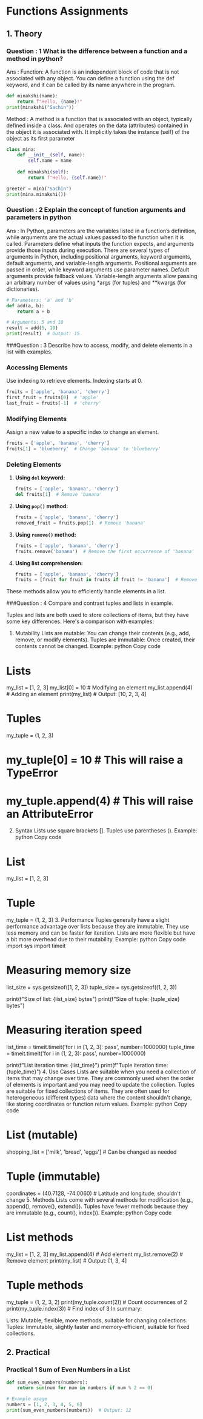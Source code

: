 #  Functions Assignments

## 1. Theory



### Question : 1 What is the difference between a function and a method in python?
Ans : Function: A function is an independent block of code that is not associated with any object.
You can define a function using the def keyword, and it can be called by its name anywhere in the program. 

```python
def minakshi(name):
    return f"Hello, {name}!"
print(minakshi("Sachin"))

```
Method : A method is a function that is associated with an object, typically defined inside a class.  And operates on the data (attributes) contained in the object it is associated with. It implicitly takes the instance (self) of the object as its first parameter
```python
class mina:
    def __init__(self, name):
        self.name = name
    
    def minakshi(self):
        return f"Hello, {self.name}!"

greeter = mina("Sachin")
print(mina.minakshi())

```






### Question : 2 Explain the concept of function arguments and parameters in python
Ans : In Python, parameters are the variables listed in a function’s definition, while arguments are the actual values passed to the function when it is called. Parameters define what inputs the function expects, and arguments provide those inputs during execution. There are several types of arguments in Python, including positional arguments, keyword arguments, default arguments, and variable-length arguments. Positional arguments are passed in order, while keyword arguments use parameter names. Default arguments provide fallback values. Variable-length arguments allow passing an arbitrary number of values using *args (for tuples) and **kwargs (for dictionaries). 

```python
# Parameters: 'a' and 'b'
def add(a, b):  
    return a + b

# Arguments: 5 and 10
result = add(5, 10)  
print(result)  # Output: 15


```



###Question : 3 Describe how to access, modify, and delete elements in a list with examples. 

### Accessing Elements

Use indexing to retrieve elements. Indexing starts at 0.

```python
fruits = ['apple', 'banana', 'cherry']
first_fruit = fruits[0]  # 'apple'
last_fruit = fruits[-1]  # 'cherry'
```

### Modifying Elements

Assign a new value to a specific index to change an element.

```python
fruits = ['apple', 'banana', 'cherry']
fruits[1] = 'blueberry'  # Change 'banana' to 'blueberry'
```

### Deleting Elements

1. **Using `del` keyword:**

   ```python
   fruits = ['apple', 'banana', 'cherry']
   del fruits[1]  # Remove 'banana'
   ```

2. **Using `pop()` method:**

   ```python
   fruits = ['apple', 'banana', 'cherry']
   removed_fruit = fruits.pop(1)  # Remove 'banana'
   ```

3. **Using `remove()` method:**

   ```python
   fruits = ['apple', 'banana', 'cherry']
   fruits.remove('banana')  # Remove the first occurrence of 'banana'
   ```

4. **Using list comprehension:**

   ```python
   fruits = ['apple', 'banana', 'cherry']
   fruits = [fruit for fruit in fruits if fruit != 'banana']  # Remove 'banana'
   ```

These methods allow you to efficiently handle elements in a list.

###Question : 4 Compare and contrast tuples and lists in example.


Tuples and lists are both used to store collections of items, but they have some key differences. Here's a comparison with examples:

1. Mutability
Lists are mutable: You can change their contents (e.g., add, remove, or modify elements).
Tuples are immutable: Once created, their contents cannot be changed.
Example:
python
Copy code
# Lists
my_list = [1, 2, 3]
my_list[0] = 10  # Modifying an element
my_list.append(4)  # Adding an element
print(my_list)  # Output: [10, 2, 3, 4]

# Tuples
my_tuple = (1, 2, 3)
# my_tuple[0] = 10  # This will raise a TypeError
# my_tuple.append(4)  # This will raise an AttributeError
2. Syntax
Lists use square brackets [].
Tuples use parentheses ().
Example:
python
Copy code
# List
my_list = [1, 2, 3]

# Tuple
my_tuple = (1, 2, 3)
3. Performance
Tuples generally have a slight performance advantage over lists because they are immutable. They use less memory and can be faster for iteration.
Lists are more flexible but have a bit more overhead due to their mutability.
Example:
python
Copy code
import sys
import timeit

# Measuring memory size
list_size = sys.getsizeof([1, 2, 3])
tuple_size = sys.getsizeof((1, 2, 3))

print(f"Size of list: {list_size} bytes")
print(f"Size of tuple: {tuple_size} bytes")

# Measuring iteration speed
list_time = timeit.timeit('for i in [1, 2, 3]: pass', number=1000000)
tuple_time = timeit.timeit('for i in (1, 2, 3): pass', number=1000000)

print(f"List iteration time: {list_time}")
print(f"Tuple iteration time: {tuple_time}")
4. Use Cases
Lists are suitable when you need a collection of items that may change over time. They are commonly used when the order of elements is important and you may need to update the collection.
Tuples are suitable for fixed collections of items. They are often used for heterogeneous (different types) data where the content shouldn't change, like storing coordinates or function return values.
Example:
python
Copy code
# List (mutable)
shopping_list = ['milk', 'bread', 'eggs']  # Can be changed as needed

# Tuple (immutable)
coordinates = (40.7128, -74.0060)  # Latitude and longitude; shouldn't change
5. Methods
Lists come with several methods for modification (e.g., append(), remove(), extend()).
Tuples have fewer methods because they are immutable (e.g., count(), index()).
Example:
python
Copy code
# List methods
my_list = [1, 2, 3]
my_list.append(4)  # Add element
my_list.remove(2)  # Remove element
print(my_list)  # Output: [1, 3, 4]

# Tuple methods
my_tuple = (1, 2, 3, 2)
print(my_tuple.count(2))  # Count occurrences of 2
print(my_tuple.index(3))  # Find index of 3
In summary:

Lists: Mutable, flexible, more methods, suitable for changing collections.
Tuples: Immutable, slightly faster and memory-efficient, suitable for fixed collections.






## 2. Practical 


### Practical 1  Sum of Even Numbers in a List

```python
def sum_even_numbers(numbers):
    return sum(num for num in numbers if num % 2 == 0)

# Example usage
numbers = [1, 2, 3, 4, 5, 6]
print(sum_even_numbers(numbers))  # Output: 12


```



